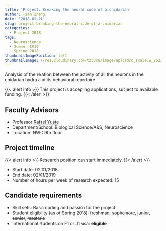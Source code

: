 ```yaml
---
title: 'Project: Breaking the neural code of a cnidarian'
author: Tian Zheng
date: '2018-01-24'
slug: project-breaking-the-neural-code-of-a-cnidarian
categories:
  - Project 2018
tags:
  - Neuroscience
  - Summer 2018
  - Spring 2018
thumbnailImagePosition: left
thumbnailImage: //res.cloudinary.com/tz33cu/image/upload/c_scale,w_262/v1516759993/DSI-scholars/cnidarian_p8rr9j.png
---
```

Analysis of the relation between the activity of all the neurons in the cnidarian hydra and its behavioral repertoire.

<!--more-->

{{< alert info >}}
This project is accepting applications, subject to available funding. 
{{< /alert >}}

## Faculty Advisors

+ Professor [Rafael Yuste](http://blogs.cuit.columbia.edu/rmy5/)
+ Department/School: Biological Science/A&S, Neuroscience
+ Location: NWC 9th floor

## Project timeline

{{< alert info >}}
Research position can start immediately. 
{{< /alert >}}

+ Start date: 02/01/2018
+ End date: 02/01/2019
+ Number of hours per week of research expected: 15

## Candidate requirements
+ Skill sets: Basic coding and passion for the project.
+ Student eligibility (as of Spring 2018): freshman, ~~sophomore~~, ~~junior~~, ~~senior~~, ~~master's~~
+ International students on F1 or J1 visa: **eligible**
